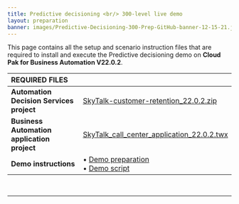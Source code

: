 ```yaml
---
title: Predictive decisioning <br/> 300-level live demo
layout: preparation
banner: images/Predictive-Decisioning-300-Prep-GitHub-banner-12-15-21.jpg
---
```



<span id="top"></span>

This page contains all the setup and scenario instruction files that are required to install and execute the Predictive decisioning demo on **Cloud Pak for Business Automation V22.0.2**.

| REQUIRED FILES | |
| :---         | :--- |
| **Automation Decision Services project** | <a href="./files/SkyTalk-customer-retention_22.0.2.zip" target="_blank" rel="noreferrer">SkyTalk-customer-retention_22.0.2.zip</a> |
| **Business Automation application project** | <a href="./files/SkyTalk_call_center_application_22.0.2.twx" target="_blank" rel="noreferrer">SkyTalk_call_center_application_22.0.2.twx</a> |
| **Demo instructions** | • <a href="./files/300-Predictive-decisioning-demo-prep-v22.0.2.pdf" target="_blank" rel="noreferrer">Demo preparation</a> <br/> • <a href="./files/300-Predictive-decisioning-demo-script-v22.0.2.pdf" target="_blank" rel="noreferrer">Demo script</a> |

<br/>

***